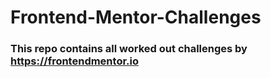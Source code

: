 # Frontend-Mentor-Challenges
### This repo contains all worked out challenges by https://frontendmentor.io